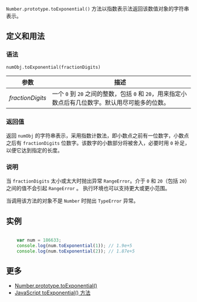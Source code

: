 `Number.prototype.toExponential()` 方法以指数表示法返回该数值对象的字符串表示。

## 定义和用法

### 语法

`numObj.toExponential(fractionDigits)`

| 参数 | 描述 |
| --- | --- |
| _fractionDigits_ | 一个 `0` 到 `20` 之间的整数，包括 `0` 和 `20`，用来指定小数点后有几位数字。默认用尽可能多的位数。 |

### 返回值

返回 `numObj` 的字符串表示，采用指数计数法，即小数点之前有一位数字，小数点之后有 `fractionDigits` 位数字。该数字的小数部分将被舍入，必要时用 `0` 补足，以便它达到指定的长度。

### 说明

当 `fractionDigits` 太小或太大时抛出异常 `RangeError`。介于 `0` 和 `20`（包括 `20`）之间的值不会引起 `RangeError` 。 执行环境也可以支持更大或更小范围。

当调用该方法的对象不是 `Number` 时抛出 `TypeError` 异常。

## 实例

``` javascript

    var num = 186633;
    console.log(num.toExponential(1)); // 1.9e+5
    console.log(num.toExponential(2)); // 1.87e+5

```

## 更多

*   [Number.prototype.toExponential()](https://developer.mozilla.org/zh-CN/docs/Web/JavaScript/Reference/Global_Objects/Number/toExponential)
*   [JavaScript toExponential() 方法](http://www.w3school.com.cn/jsref/jsref_toexponential.asp)